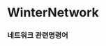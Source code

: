 # WinterNetwork

<h3>네트워크 관련명령어</h3>
<a href = "https://velog.io/@minsuk36/%EB%84%A4%ED%8A%B8%EC%9B%8C%ED%81%AC-%EA%B4%80%EB%A0%A8-%EB%AA%85%EB%A0%B9%EC%96%B4"></a>
